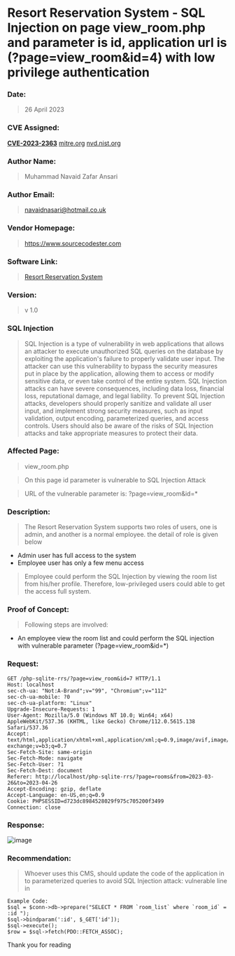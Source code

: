 # Resort Reservation System - SQL Injection on page view_room.php and parameter is id, application url is (?page=view_room&id=4) with low privilege authentication

### Date: 
> 26 April 2023

### CVE Assigned:
**[CVE-2023-2363](https://cve.mitre.org/cgi-bin/cvename.cgi?name=CVE-2023-2363)** [mitre.org](https://www.cve.org/CVERecord?id=CVE-2023-2363) [nvd.nist.org](https://nvd.nist.gov/vuln/detail/CVE-2023-2363)

### Author Name: 
> Muhammad Navaid Zafar Ansari
### Author Email: 
> navaidnasari@hotmail.co.uk
### Vendor Homepage:
> https://www.sourcecodester.com
### Software Link:
> [Resort Reservation System](https://www.sourcecodester.com/php/16447/resort-reservation-system-php-and-sqlite3-source-code-free-download.html)
### Version:
> v 1.0
### SQL Injection
> SQL Injection is a type of vulnerability in web applications that allows an attacker to execute unauthorized SQL queries on the database by exploiting the application's failure to properly validate user input. The attacker can use this vulnerability to bypass the security measures put in place by the application, allowing them to access or modify sensitive data, or even take control of the entire system. SQL Injection attacks can have severe consequences, including data loss, financial loss, reputational damage, and legal liability. To prevent SQL Injection attacks, developers should properly sanitize and validate all user input, and implement strong security measures, such as input validation, output encoding, parameterized queries, and access controls. Users should also be aware of the risks of SQL Injection attacks and take appropriate measures to protect their data.
### Affected Page:
> view_room.php

> On this page id parameter is vulnerable to SQL Injection Attack

> URL of the vulnerable parameter is: ?page=view_room&id=*
### Description:
> The Resort Reservation System supports two roles of users, one is admin, and another is a normal employee. the detail of role is given below
+ Admin user has full access to the system 
+ Employee user has only a few menu access
> Employee could perform the SQL Injection by viewing the room list from his/her profile. Therefore, low-privileged users could able to get the access full system.
### Proof of Concept:
> Following steps are involved:
+ An employee view the room list and could perform the SQL injection with vulnerable parameter (?page=view_room&id=*)
### Request:
```
GET /php-sqlite-rrs/?page=view_room&id=7 HTTP/1.1
Host: localhost
sec-ch-ua: "Not:A-Brand";v="99", "Chromium";v="112"
sec-ch-ua-mobile: ?0
sec-ch-ua-platform: "Linux"
Upgrade-Insecure-Requests: 1
User-Agent: Mozilla/5.0 (Windows NT 10.0; Win64; x64) AppleWebKit/537.36 (KHTML, like Gecko) Chrome/112.0.5615.138 Safari/537.36
Accept: text/html,application/xhtml+xml,application/xml;q=0.9,image/avif,image/webp,image/apng,*/*;q=0.8,application/signed-exchange;v=b3;q=0.7
Sec-Fetch-Site: same-origin
Sec-Fetch-Mode: navigate
Sec-Fetch-User: ?1
Sec-Fetch-Dest: document
Referer: http://localhost/php-sqlite-rrs/?page=rooms&from=2023-03-26&to=2023-04-26
Accept-Encoding: gzip, deflate
Accept-Language: en-US,en;q=0.9
Cookie: PHPSESSID=d723dc8984528029f975c705200f3499
Connection: close
```

### Response:
![image](https://user-images.githubusercontent.com/123810418/234538291-b86d036a-4fe9-4d14-9059-6a113358ffad.png)


### Recommendation:
> Whoever uses this CMS, should update the code of the application in to parameterized queries to avoid SQL Injection attack:
> vulnerable line in 
```
Example Code: 
$sql = $conn->db->prepare("SELECT * FROM `room_list` where `room_id` = :id ");
$sql->bindparam(':id', $_GET['id']);
$sql->execute();
$row = $sql->fetch(PDO::FETCH_ASSOC);
```
Thank you for reading
